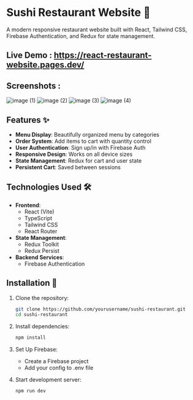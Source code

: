 # Sushi Restaurant Website 🍣

A modern responsive restaurant website built with React, Tailwind CSS, Firebase Authentication, and Redux for state management.

## Live Demo : https://react-restaurant-website.pages.dev/

## Screenshots :
![image (1)](https://github.com/user-attachments/assets/82b08f9a-d746-4ea8-b0d6-4d2eb898299d)
![image (2)](https://github.com/user-attachments/assets/eadf9c64-032a-4b84-9734-b2c7a56f6c43)
![image (3)](https://github.com/user-attachments/assets/7a21ff1b-9203-4f7c-90c0-b9eae2d3075c)
![image (4)](https://github.com/user-attachments/assets/7757a5a5-48d1-4fa3-8964-fd35e6f207ed)


## Features ✨

- **Menu Display**: Beautifully organized menu by categories
- **Order System**: Add items to cart with quantity control
- **User Authentication**: Sign up/in with Firebase Auth
- **Responsive Design**: Works on all device sizes
- **State Management**: Redux for cart and user state
- **Persistent Cart**: Saved between sessions

## Technologies Used 🛠️

- **Frontend**: 
  - React (Vite)
  - TypeScript
  - Tailwind CSS
  - React Router
- **State Management**: 
  - Redux Toolkit
  - Redux Persist
- **Backend Services**:
  - Firebase Authentication


## Installation 🚀

1. Clone the repository:
   ```bash
   git clone https://github.com/yourusername/sushi-restaurant.git
   cd sushi-restaurant
   
2. Install dependencies:
   ```bash
   npm install

3. Set Up Firebase:
   - Create a Firebase project
   - Add your config to .env file
     
4. Start development server:
   ```bash
   npm run dev
  
